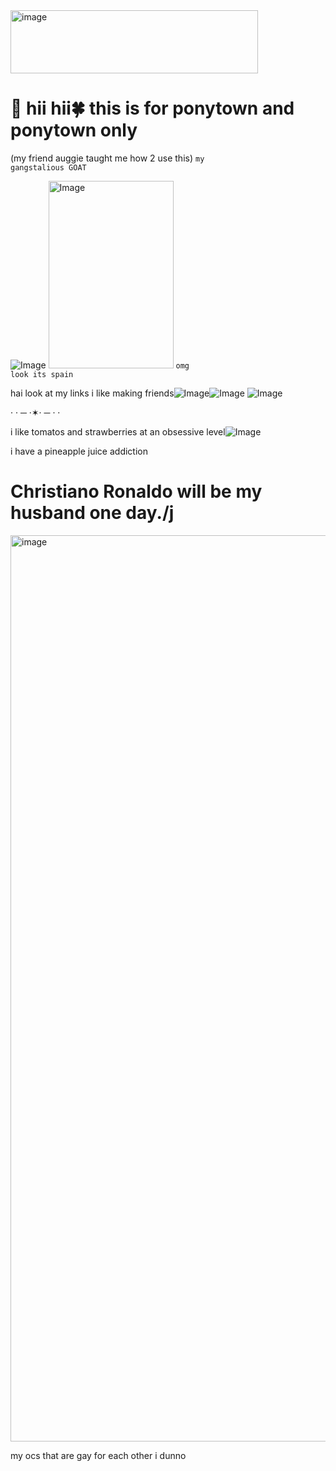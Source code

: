 <img width="396" height="101" alt="image" src="https://github.com/user-attachments/assets/c8770025-51a0-4d63-85b7-ee2f94739ae8" />


# 🍻 hii hii🍀 this is for ponytown and ponytown only 

(my friend auggie taught me how 2 use this) <code style="color : (my friend auggie taught me how 2 use this)">my gangstalious GOAT</code>

![Image](https://github.com/user-attachments/assets/bab654fb-f5ae-4039-b270-e2b4e264559a) <img width="200" height="300" alt="Image" width="1089" height="1542" alt="image" src="https://github.com/user-attachments/assets/d6ef4be6-40c2-400e-8ee9-2ece68bb7cfb" />
 <code style="color : (my friend auggie taught me how 2 use this)">omg look its spain</code>

hai look at my links i like making friends![Image](https://github.com/user-attachments/assets/693ee5a1-6a0f-42b5-a3cf-eaa75dedb988)![Image](https://github.com/user-attachments/assets/af709a1b-69c1-4e53-8f06-32e3e077fe2f)
![Image](https://github.com/user-attachments/assets/1311500f-0387-45c3-a5d8-c9e14a536612)


· · ─ ·✶· ─ · ·

i like tomatos and strawberries at an obsessive level![Image](https://github.com/user-attachments/assets/79b020c0-90ee-4457-b326-e4d5d41d22f2)

i have a pineapple juice addiction 

# Christiano Ronaldo will be my husband one day./j

<img width="1752" height="1450" alt="image" src="https://github.com/user-attachments/assets/0f53c6b9-4503-4a1e-9cb2-6747741728f1" />

my ocs that are gay for each other i dunno
